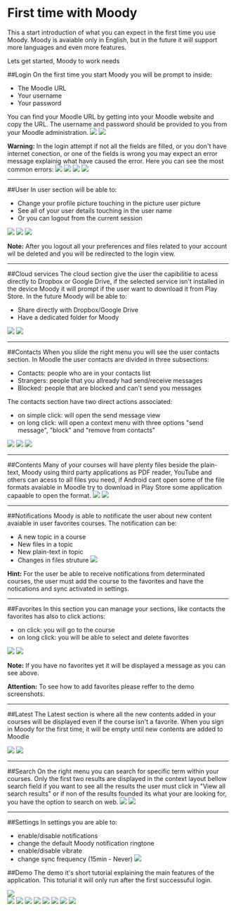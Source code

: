 First time with Moody
=======

This a start introduction of what you can expect in the first time you use Moody.
Moody is avaiable only in English, but in the future it will support more languages and even more features.

Lets get started, Moody to work needs

##Login
On the first time you start Moody you will be prompt to inside:

- The Moodle URL
- Your username
- Your password

You can find your Moodle URL by getting into your Moodle website and copy the URL.
The username and password should be provided to you from your Moodle administration.
![](http://i.imgur.com/NZhS3me.png)
![](http://i.imgur.com/eYDosMZ.png)

**Warning:** In the login attempt if not all the fields are filled, or you don't have internet conection, or one of the fields is wrong you may expect an error message explainig what have caused the error.
Here you can see the most common errors:
![](http://i.imgur.com/v4yYbKp.png)
![](http://i.imgur.com/UlJC1Ta.png)
![](http://i.imgur.com/gD6G3Px.png)
![](http://i.imgur.com/lVxHdfH.png)


----------


##User
In user section will be able to:

* Change your profile picture touching in the picture user picture
* See all of your user details touching in the user name
* Or you can logout from the current session

![](http://i.imgur.com/P5JB4Kt.png)
![](http://i.imgur.com/nSQPUcA.png)
![](http://i.imgur.com/bu8ITLl.png)

**Note:** After you logout all your preferences and files related to your account wil be deleted and you will be redirected to the login view.

----------

##Cloud services
The cloud section give the user the capibilitie to acess directly to Dropbox or Google Drive, if the selected service isn't installed in the device Moody it will prompt if the user want to download it from Play Store.
In the future Moody will be able to:

* Share directly with Dropbox/Google Drive
* Have a dedicated folder for Moody

![](http://i.imgur.com/5DmBKZK.png)
![](http://i.imgur.com/8mVHTJW.png)


----------


##Contacts
When you slide the right menu you will see the user contacts section.
In Moodle the user contacts are divided in three subsections:

- Contacts: people who are in your contacts list
- Strangers: people that you allready had send/receive messages
- Blocked: people that are blocked and can't send you messages

The contacts section have two direct actions associated:

- on simple click: will open the send message view
- on long click: will open a context menu with three options "send message", "block" and "remove from contacts" 

![](http://i.imgur.com/Er8kg9P.png)
![](http://i.imgur.com/ieNyqFJ.png)
![](http://i.imgur.com/hCmkRhX.png)


----------


##Contents
Many of your courses will have plenty files beside the plain-text, Moody using third party applications as PDF reader, YouTube and others can acess to all files you need, if Android cant open some of the file formats avaiable in Moodle try to download in Play Store some application capaable to open the format. 
![](http://i.imgur.com/YwdmYZe.png)
![](http://i.imgur.com/gH9ZaLu.png)

----------

##Notifications
Moody is able to notificate the user about new content avaiable in user favorites courses.
The notification can be:

* A new topic in a course
* New files in a topic
* New plain-text in topic
* Changes in files struture
![](http://i.imgur.com/OoqH3ae.png)

**Hint:** For the user be able to receive notifications from determinated courses, the user must add the course to the favorites and have the notications and sync activated in settings.

----------

##Favorites
In this section you can manage your sections, like contacts the favorites has also to click actions:

* on click: you will go to the course
* on long click: you will be able to select and delete favorites

![](http://i.imgur.com/yHTyRPb.png)
![](http://i.imgur.com/jGatObO.png)

**Note:** If you have no favorites yet it will be displayed a message as you can see above.

**Attention:** To see how to add favorites please reffer to the demo screenshots.


----------



##Latest 
The Latest section is where all the new contents added in your courses will be displayed even if the course isn't a favorite.
When you sign in Moody for the first time, it will be empty until new contents are added to Moodle

![](http://i.imgur.com/9zVA4mJ.png)
![](http://i.imgur.com/d9DfYpR.png)


----------

##Search
On the right menu you can search for specific term within your courses.
Only the first two results are displayed in the context layout bellow search field if you want to see all the results the user must click in "View all search results" or if non of the results founded its what your are looking for, you have the option to search on web.
![](http://i.imgur.com/YgnAcMg.png)
![](http://i.imgur.com/vcX5kHP.png.png)


----------

##Settings
In settings you are able to:

- enable/disable notifications
- change the default Moody notification ringtone
- enable/disable vibrate
- change sync frequency (15min - Never)
![](http://i.imgur.com/9jDsUjy.png)



##Demo
The demo it's short tutorial explaining the main features of the application.
This toturial it will only run after the first successuful login.

![](http://i.imgur.com/aDoAD5f.png)               
![](http://i.imgur.com/LZfA0nO.png)
![](http://i.imgur.com/5vvxuEu.png)
![](http://i.imgur.com/clD2W7R.png)
![](http://i.imgur.com/YwGbdZP.png)
![](http://i.imgur.com/yeGnnZj.png)
![](http://i.imgur.com/xnwTw05.png)
![](http://i.imgur.com/n9tWvXy.png)
![](http://i.imgur.com/kczKEmz.png)

